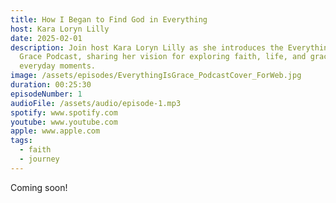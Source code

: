 ```yaml
---
title: How I Began to Find God in Everything
host: Kara Loryn Lilly
date: 2025-02-01
description: Join host Kara Loryn Lilly as she introduces the Everything is
  Grace Podcast, sharing her vision for exploring faith, life, and grace in
  everyday moments.
image: /assets/episodes/EverythingIsGrace_PodcastCover_ForWeb.jpg
duration: 00:25:30
episodeNumber: 1
audioFile: /assets/audio/episode-1.mp3
spotify: www.spotify.com
youtube: www.youtube.com
apple: www.apple.com
tags:
  - faith
  - journey
---
```

Coming soon!
